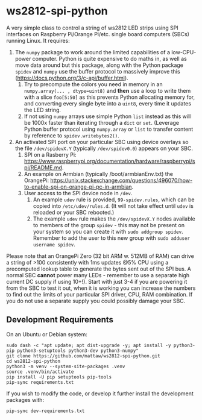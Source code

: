 # ws2812-spi-python
A very simple class to control a string of ws2812 LED strips using SPI interfaces on Raspberry Pi/Orange Pi/etc. single board computers (SBCs) running Linux. It requires:
1. The `numpy` package to work around the limited capabilities of a low-CPU-power computer. Python is quite expensive to do maths in, as well as move data around but this package, along with the Python package `spidev` and `numpy` use the buffer protocol to massively improve this (https://docs.python.org/3/c-api/buffer.html).
   1. Try to precompute the colors you need in memory in an `numpy.array(... , dtype=uint8)` and **then** use a loop to write them with a slice `foo[5:50]` as this prevents Python allocating memory for, and converting every single byte into a `uint8`, every time it updates the LED string.
   1. If not using `numpy` arrays use simple Python `list` instead as this will be 1000x faster than iterating through a `dict` or `set`. (Leverage Python buffer protocol using `numpy.array` or `list` to transfer content by reference to `spidev.writebytes2()`.
3. An activated SPI port on your particular SBC using device overlays so the file `/dev/spidevX.Y` (typically `/dev/spidev0.0`) appears on your SBC.
   1. SPI on a Rasberry Pi: https://www.raspberrypi.org/documentation/hardware/raspberrypi/spi/README.md.
   2. An example on Armbian (typically /boot/armbianEnv.txt) the OrangePi: https://unix.stackexchange.com/questions/496070/how-to-enable-spi-on-orange-pi-pc-in-armbian.
   4. User access to the SPI device node in `/dev`. 
      1. An example `udev` rule is provided, `99-spidev.rules`, which can be copied into `/etc/udev/rules.d`. (It will not take effect until `udev` is reloaded or your SBC rebooted.)
      1. The example `udev` rule makes the `/dev/spidevX.Y` nodes available to members of the group `spidev` - this may not be present on your system so you can create it with `sudo addgroup spidev`. Remember to add the user to this new group with `sudo adduser username spidev`.

Please note that an OrangePi Zero (32 bit ARM w. 512MB of RAM) can drive a string of >100 consistently with 1ms updates @5% CPU using a precomputed lookup table to generate the bytes sent out of the SPI bus. A normal SBC **cannot** power many LEDs - remember to use a separate high current DC supply if using 10+!). Start with just 3-4 if you are powering it from the SBC to test it out, when it is working you can increase the numbers to find out the limits of your particular SPI driver, CPU, RAM combination. If you do not use a separate supply you could possibly damage your SBC.

## Development Requirements

On an Ubuntu or Debian system:

```
sudo dash -c "apt update; apt dist-upgrade -y; apt install -y python3-pip python3-setuptools python3-dev python3-numpy"
git clone https://github.com/mattaw/ws2812-spi-python.git
cd ws2812-spi-python
python3 -m venv --system-site-packages .venv
source .venv/bin/activate
pip install -U pip setuptools pip-tools
pip-sync requirements.txt

```

If you wish to modify the code, or develop it further install the development packages with:
```
pip-sync dev-requirements.txt
```

